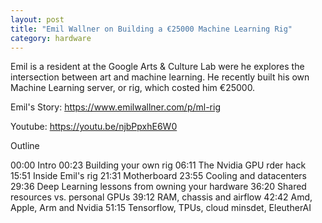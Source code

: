```yaml
---
layout: post
title: "Emil Wallner on Building a €25000 Machine Learning Rig"
category: hardware
---
```


Emil is a resident at the Google Arts & Culture Lab were he explores the intersection between art and machine learning. He recently built his own Machine Learning server, or rig, which costed him €25000.

Emil's Story: https://www.emilwallner.com/p/ml-rig

Youtube: https://youtu.be/njbPpxhE6W0

Outline

00:00 Intro
00:23 Building your own rig
06:11 The Nvidia GPU rder hack
15:51 Inside Emil's rig
21:31 Motherboard
23:55 Cooling and datacenters
29:36 Deep Learning lessons from owning your hardware
36:20 Shared resources vs. personal GPUs
39:12 RAM, chassis and airflow
42:42 Amd, Apple, Arm and Nvidia
51:15 Tensorflow, TPUs, cloud minsdet, EleutherAI
